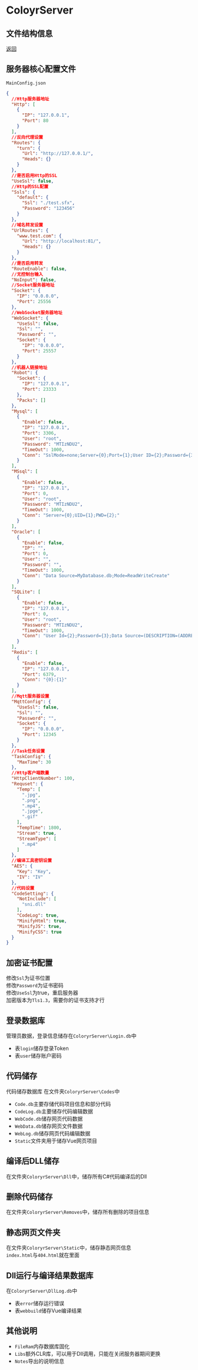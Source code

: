 # ColoyrServer

## 文件结构信息
[返回](../README.md)

## 服务器核心配置文件
`MainConfig.json`
```JSON
{
  //Http服务器地址
  "Http": [
    {
      "IP": "127.0.0.1",
      "Port": 80
    }
  ],
  //反向代理设置
  "Routes": {
    "turn": {
      "Url": "http://127.0.0.1/",
      "Heads": {}
    }
  },
  //是否启用Http的SSL
  "UseSsl": false,
  //Http的SSL配置
  "Ssls": {
    "default": {
      "Ssl": "./test.sfx",
      "Password": "123456"
    }
  },
  //域名转发设置
  "UrlRoutes": {
    "www.test.com": {
      "Url": "http://localhost:81/",
      "Heads": {}
    }
  },
  //是否启用转发
  "RouteEnable": false,
  //无控制台输入
  "NoInput": false,
  //Socket服务器地址
  "Socket": {
    "IP": "0.0.0.0",
    "Port": 25556
  },
  //WebSocket服务器地址
  "WebSocket": {
    "UseSsl": false,
    "Ssl": "",
    "Password": "",
    "Socket": {
      "IP": "0.0.0.0",
      "Port": 25557
    }
  },
  //机器人链接地址
  "Robot": {
    "Socket": {
      "IP": "127.0.0.1",
      "Port": 23333
    },
    "Packs": []
  },
  "Mysql": [
    {
      "Enable": false,
      "IP": "127.0.0.1",
      "Port": 3306,
      "User": "root",
      "Password": "MTIzNDU2",
      "TimeOut": 1000,
      "Conn": "SslMode=none;Server={0};Port={1};User ID={2};Password={3};Charset=utf8;"
    }
  ],
  "MSsql": [
    {
      "Enable": false,
      "IP": "127.0.0.1",
      "Port": 0,
      "User": "root",
      "Password": "MTIzNDU2",
      "TimeOut": 1000,
      "Conn": "Server={0};UID={1};PWD={2};"
    }
  ],
  "Oracle": [
    {
      "Enable": false,
      "IP": "",
      "Port": 0,
      "User": "",
      "Password": "",
      "TimeOut": 1000,
      "Conn": "Data Source=MyDatabase.db;Mode=ReadWriteCreate"
    }
  ],
  "SQLite": [
    {
      "Enable": false,
      "IP": "127.0.0.1",
      "Port": 0,
      "User": "root",
      "Password": "MTIzNDU2",
      "TimeOut": 1000,
      "Conn": "User Id={2};Password={3};Data Source=(DESCRIPTION=(ADDRESS_LIST=(ADDRESS=(PROTOCOL=TCP)(HOST={0})(PORT={1})))(CONNECT_DATA=(SERVICE_NAME=test)))"
    }
  ],
  "Redis": [
    {
      "Enable": false,
      "IP": "127.0.0.1",
      "Port": 6379,
      "Conn": "{0}:{1}"
    }
  ],
  //Mqtt服务器设置
  "MqttConfig": {
    "UseSsl": false,
    "Ssl": "",
    "Password": "",
    "Socket": {
      "IP": "0.0.0.0",
      "Port": 12345
    }
  },
  //Task任务设置
  "TaskConfig": {
    "MaxTime": 30
  },
  //Http客户端数量
  "HttpClientNumber": 100,
  "Requset": {
    "Temp": [
      ".jpg",
      ".png",
      ".mp4",
      ".jpge",
      ".gif"
    ],
    "TempTime": 1800,
    "Stream": true,
    "StreamType": [
      ".mp4"
    ]
  },
  //编译工具密钥设置
  "AES": {
    "Key": "Key",
    "IV": "IV"
  },
  //代码设置
  "CodeSetting": {
    "NotInclude": [
      "sni.dll"
    ],
    "CodeLog": true,
    "MinifyHtml": true,
    "MinifyJS": true,
    "MinifyCSS": true
  }
}
```

## 加密证书配置

修改`Ssl`为证书位置  
修改`Password`为证书密码  
修改`UseSsl`为true，重启服务器  
加密版本为`Tls1.3`，需要你的证书支持才行

## 登录数据库

管理员数据，登录信息储存在`ColoryrServer\Login.db`中
- 表`login`储存登录Token
- 表`user`储存账户密码

## 代码储存

代码储存数据库
在文件夹`ColoryrServer\Codes`中
- `Code.db`主要存储代码项目信息和部分代码
- `CodeLog.db`主要储存代码编辑数据
- `WebCode.db`储存网页代码数据
- `WebData.db`储存网页文件数据
- `WebLog.db`储存网页代码编辑数据
- `Static`文件夹用于储存Vue网页项目

## 编译后DLL储存

在文件夹`ColoryrServer\Dll`中，储存所有C#代码编译后的Dll

## 删除代码储存

在文件夹`ColoryrServer\Removes`中，储存所有删除的项目信息

## 静态网页文件夹

在文件夹`ColoryrServer\Static`中，储存静态网页信息  
`index.html`与`404.html`就在里面

## Dll运行与编译结果数据库

在`ColoryrServer\DllLog.db`中  
- 表`error`储存运行错误
- 表`webbuild`储存Vue编译结果

## 其他说明

- `FileRam`内存数据库固化
- `Libs`额外CLR库，可以用于Dll调用，只能在关闭服务器期间更换
- `Notes`导出的说明信息

